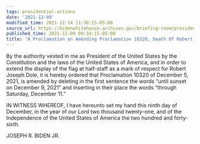 ```yaml
---
tags: presidential-actions
date: '2021-12-09'
modified_time: 2021-12-14 11:38:15-05:00
source_url: https://bidenwhitehouse.archives.gov/briefing-room/presidential-actions/2021/12/09/a-proclamation-on-amending-proclamation-10320-death-of-robert-j-dole/
published_time: 2021-12-09 09:34:15-05:00
title: "A Proclamation on Amending Proclamation 10320, Death Of Robert J.\_Dole"
---
```

 
By the authority vested in me as President of the United States by the
Constitution and the laws of the United States of America, and in order
to extend the display of the flag at half-staff as a mark of respect for
Robert Joseph Dole, it is hereby ordered that Proclamation 10320 of
December 5, 2021, is amended by deleting in the first sentence the words
“until sunset on December 9, 2021” and inserting in their place the
words “through Saturday, December 11.”

IN WITNESS WHEREOF, I have hereunto set my hand this ninth day of
December, in the year of our Lord two thousand twenty-one, and of the
Independence of the United States of America the two hundred and
forty-sixth.

JOSEPH R. BIDEN JR.
